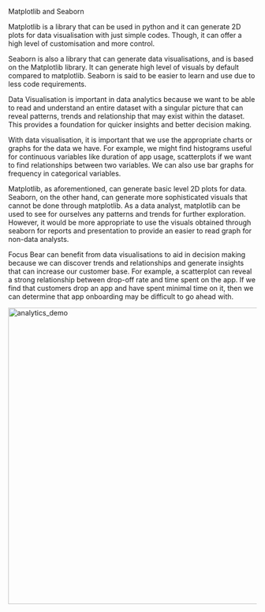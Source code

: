 Matplotlib and Seaborn 

Matplotlib is a library that can be used in python and it can generate 2D plots for data visualisation with just simple codes. Though, it can offer a high level of customisation and more control. 

Seaborn is also a library that can generate data visualisations, and is based on the Matplotlib library. It can generate high level of visuals by default compared to matplotlib. Seaborn is said to be easier to learn and use due to less code requirements.

Data Visualisation is important in data analytics because we want to be able to read and understand an entire dataset with a singular picture that can reveal patterns, trends and relationship that may exist within the dataset. This provides a foundation for quicker insights and better decision making. 

With data visualisation, it is important that we use the appropriate charts or graphs for the data we have. For example, we might find histograms useful for continuous variables like duration of app usage, scatterplots if we want to find relationships between two variables. We can also use bar graphs for frequency in categorical variables. 

Matplotlib, as aforementioned, can generate basic level 2D plots for data. Seaborn, on the other hand, can generate more sophisticated visuals that cannot be done through matplotlib. As a data analyst, matplotlib can be used to see for ourselves any patterns and trends for further exploration. However, it would be more appropriate to use the visuals obtained through seaborn for reports and presentation to provide an easier to read graph for non-data analysts.

Focus Bear can benefit from data visualisations to aid in decision making because we can discover trends and relationships and generate insights that can increase our customer base. For example, a scatterplot can reveal a strong relationship between drop-off rate and time spent on the app. If we find that customers drop an app and have spent minimal time on it, then we can determine that app onboarding may be difficult to go ahead with. 

<img width="1500" height="600" alt="analytics_demo" src="https://github.com/user-attachments/assets/8544087b-6b44-4740-b2f1-f59b25c15181" />
